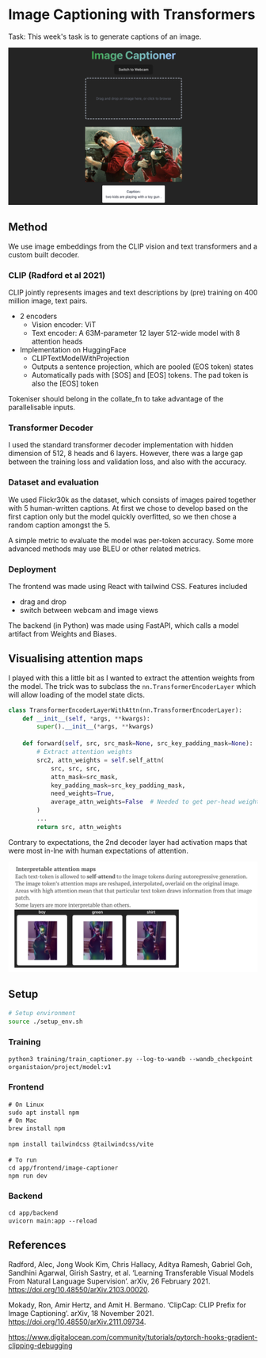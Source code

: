 # Image Captioning with Transformers

Task: This week's task is to generate captions of an image.

<!-- ![](media/demo.png) -->

![](media/lacasa.png)

## Method

We use image embeddings from the CLIP vision and text transformers and a custom built decoder.

### CLIP (Radford et al 2021)

CLIP jointly represents images and text descriptions by (pre) training on 400 million image, text pairs.

- 2 encoders
  - Vision encoder: ViT
  - Text encoder: A 63M-parameter 12 layer 512-wide model with 8 attention heads
- Implementation on HuggingFace
  - CLIPTextModelWithProjection
  - Outputs a sentence projection, which are pooled (EOS token) states
  - Automatically pads with [SOS] and [EOS] tokens. The pad token is also the [EOS] token

Tokeniser should belong in the collate_fn to take advantage of the parallelisable inputs.

### Transformer Decoder

I used the standard transformer decoder implementation with hidden dimension of 512, 8 heads and 6 layers. However, there was a large gap between the training loss and validation loss, and also with the accuracy.

### Dataset and evaluation

We used Flickr30k as the dataset, which consists of images paired together with 5 human-written captions. At first we chose to develop based on the first caption only but the model quickly overfitted, so we then chose a random caption amongst the 5.

A simple metric to evaluate the model was per-token accuracy. Some more advanced methods may use BLEU or other related metrics.

### Deployment

The frontend was made using React with tailwind CSS. Features included

- drag and drop
- switch between webcam and image views

The backend (in Python) was made using FastAPI, which calls a model artifact from Weights and Biases.

## Visualising attention maps

I played with this a little bit as I wanted to extract the attention weights from the model. The trick was to subclass the `nn.TransformerEncoderLayer` which will allow loading of the model state dicts.

```python
class TransformerEncoderLayerWithAttn(nn.TransformerEncoderLayer):
    def __init__(self, *args, **kwargs):
        super().__init__(*args, **kwargs)

    def forward(self, src, src_mask=None, src_key_padding_mask=None):
        # Extract attention weights
        src2, attn_weights = self.self_attn(
            src, src, src,
            attn_mask=src_mask,
            key_padding_mask=src_key_padding_mask,
            need_weights=True,
            average_attn_weights=False  # Needed to get per-head weights
        )
        ...
        return src, attn_weights
```

Contrary to expectations, the 2nd decoder layer had activation maps that were most in-lne with human expectations of attention.

![](media/attention.png)

## Setup

```bash
# Setup environment
source ./setup_env.sh
```

### Training

```
python3 training/train_captioner.py --log-to-wandb --wandb_checkpoint organistaion/project/model:v1
```

### Frontend

```
# On Linux
sudo apt install npm
# On Mac
brew install npm

npm install tailwindcss @tailwindcss/vite

# To run
cd app/frontend/image-captioner
npm run dev
```

### Backend

```
cd app/backend
uvicorn main:app --reload
```

## References

Radford, Alec, Jong Wook Kim, Chris Hallacy, Aditya Ramesh, Gabriel Goh, Sandhini Agarwal, Girish Sastry, et al. ‘Learning Transferable Visual Models From Natural Language Supervision’. arXiv, 26 February 2021. https://doi.org/10.48550/arXiv.2103.00020.

Mokady, Ron, Amir Hertz, and Amit H. Bermano. ‘ClipCap: CLIP Prefix for Image Captioning’. arXiv, 18 November 2021. https://doi.org/10.48550/arXiv.2111.09734.

https://www.digitalocean.com/community/tutorials/pytorch-hooks-gradient-clipping-debugging
